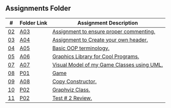 ## Assignments Folder

|      #      | Folder Link  | Assignment Description                              |
| :---------: | ------------ | --------------------------------------------------- |
| [02](./A03) | [A03](./A03) | [Assignment to ensure proper commenting.](./A03)    |
| [03](./A04) | [A04](./A04) | [Assignment to Create your own header.](./A04)      |
| [04](./A05) | [A05](./A05) | [Basic OOP terminology.](./A05)                     |
| [05](./A06) | [A06](./A06) | [Graphics Library for Cool Programs.](./A06)        |
| [07](./A07) | [A07](./A07) | [Visual Model of my Game Classes using UML.](./A07) |
| [08](./P01) | [P01](./P01) | [Game](./P01)                                       |
| [09](./A08) | [A08](./A08) | [Copy Constructor.](./A08)                          |
| [10](./P02) | [P02](./P02) | [Graphviz Class.](./P02)                            |
| [11](./T02) | [P02](./T02) | [Test # 2 Review.](./T02)                           |
